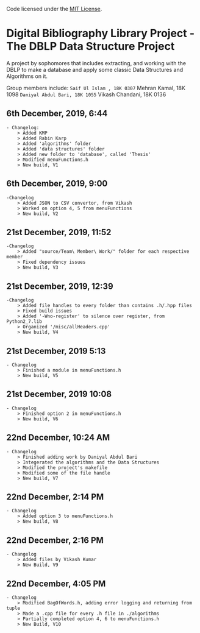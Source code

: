 Code licensed under the [MIT License](LICENSE.txt).
# Digital Bibliography Library Project - The DBLP Data Structure Project
A project by sophomores that includes extracting, and working with the DBLP to make a database and apply some classic Data Structures and Algorithms on it.

Group members include:
    ``` Saif Ul Islam , 18K 0307
    ``` Mehran Kamal, 18K 1098
    ``` Daniyal Abdul Bari, 18K 1055
    ``` Vikash Chandani, 18K 0136

## 6th December, 2019, 6:44
    - Changelog:
        > Added KMP
        > Added Rabin Karp
        > Added 'algorithms' folder
        > Added 'data structures' folder
        > Added new folder to 'database', called 'Thesis'
        > Modified menuFunctions.h
        > New build, V1

## 6th December, 2019, 9:00
    -Changelog
        > Added JSON to CSV convertor, from Vikash
        > Worked on option 4, 5 from menuFunctions
        > New build, V2

## 21st December, 2019, 11:52
    -Changelog
        > Added "source/Team\ Member\ Work/" folder for each respective member
        > Fixed dependency issues
        > New build, V3

## 21st December, 2019, 12:39
    -Changelog
        > Added file handles to every folder than contains .h/.hpp files
        > Fixed build issues
        > Added '-Wno-register' to silence over register, from Python2_7.lib
        > Organized '/misc/allHeaders.cpp'
        > New build, V4

## 21st December, 2019 5:13
    - Changelog
        > Finished a module in menuFunctions.h
        > New build, V5

## 21st December, 2019 10:08
    - Changelog
        > Finished option 2 in menuFunctions.h
        > New build, V6

## 22nd December, 10:24 AM
    - Changelog
        > Finished adding work by Daniyal Abdul Bari
        > Integerated the algorithms and the Data Structures
        > Modified the project's makefile
        > Modified some of the file handle
        > New build, V7

## 22nd December, 2:14 PM
    - Changelog
        > Added option 3 to menuFunctions.h
        > New build, V8

## 22nd December, 2:16 PM
    - Changelog
        > Added files by Vikash Kumar
        > New Build, V9

## 22nd December, 4:05 PM
    - Changelog
        > Modified BagOfWords.h, adding error logging and returning from tuple
        > Made a .cpp file for every .h file in ./algorithms
        > Partially completed option 4, 6 to menuFunctions.h
        > New Build, V10